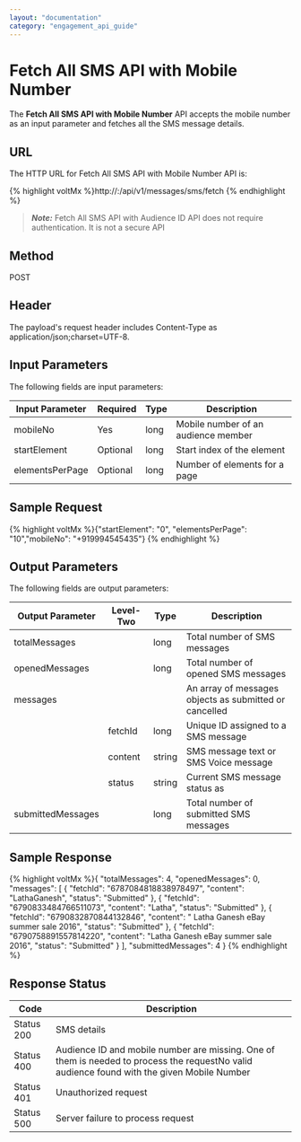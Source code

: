 ```yaml
---
layout: "documentation"
category: "engagement_api_guide"
---
```

                           


Fetch All SMS API with Mobile Number
====================================

The **Fetch All SMS API with Mobile Number** API accepts the mobile number as an input parameter and fetches all the SMS message details.

URL
---

The HTTP URL for Fetch All SMS API with Mobile Number API is:

{% highlight voltMx %}http://<host or ip>:<port>/api/v1/messages/sms/fetch
{% endhighlight %}

> **_Note:_** Fetch All SMS API with Audience ID API does not require authentication. It is not a secure API

Method
------

POST

Header
------

The payload's request header includes Content-Type as application/json;charset=UTF-8.

Input Parameters
----------------

The following fields are input parameters:

  
| Input Parameter | Required | Type | Description |
| --- | --- | --- | --- |
| mobileNo | Yes | long | Mobile number of an audience member |
| startElement | Optional | long | Start index of the element |
| elementsPerPage | Optional | long | Number of elements for a page |

Sample Request
--------------

{% highlight voltMx %}{"startElement": "0", "elementsPerPage": "10","mobileNo": "+919994545435"}
{% endhighlight %}

Output Parameters
-----------------

The following fields are output parameters:

  
| Output Parameter | Level-Two | Type | Description |
| --- | --- | --- | --- |
| totalMessages |   | long | Total number of SMS messages |
| openedMessages |   | long | Total number of opened SMS messages |
| messages |   |   | An array of messages objects as submitted or cancelled |
|   | fetchId | long | Unique ID assigned to a SMS message |
|   | content | string | SMS message text or SMS Voice message |
|   | status | string | Current SMS message status as |
| submittedMessages |   | long | Total number of submitted SMS messages |

Sample Response
---------------

{% highlight voltMx %}{
  "totalMessages": 4,
  "openedMessages": 0,
  "messages": [
    {
      "fetchId": "6787084818838978497",
      "content": "LathaGanesh",
      "status": "Submitted"
    },
    {
      "fetchId": "6790833484766511073",
      "content": "Latha",
      "status": "Submitted"
    },
    {
      "fetchId": "6790832870844132846",
      "content": " Latha Ganesh eBay summer sale 2016",
      "status": "Submitted"
    },
    {
      "fetchId": "6790758891557814220",
      "content": "Latha Ganesh eBay summer sale 2016",
      "status": "Submitted"
    }
  ],
  "submittedMessages": 4
}
{% endhighlight %}

Response Status
---------------

  
| Code | Description |
| --- | --- |
| Status 200 | SMS details |
| Status 400 | Audience ID and mobile number are missing. One of them is needed to process the requestNo valid audience found with the given Mobile Number |
| Status 401 | Unauthorized request |
| Status 500 | Server failure to process request |
